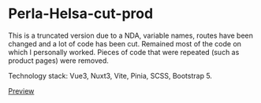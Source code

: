 # Perla-Helsa-cut-prod
This is a truncated version due to a NDA, variable names, routes have been changed and a lot of code has been cut.
Remained most of the code on which I personally worked.
Pieces of code that were repeated (such as product pages) were removed.

Technology stack: Vue3, Nuxt3, Vite, Pinia, SCSS, Bootstrap 5.

[Preview](https://perlahelsa.ua/)
